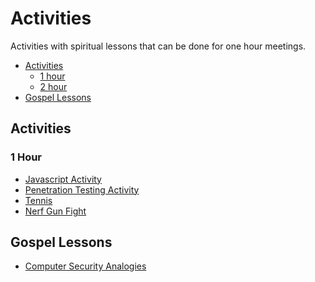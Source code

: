 # Activities
Activities with spiritual lessons that can be done for one hour meetings.

* [Activities](#activities)
	* [1 hour](#1_hour)
	* [2 hour](#2_hour)
* [Gospel Lessons](#gospel_lessons)

<h2 id="activities">Activities</h2>

<h3 id="1_hour">1 Hour</h3>

* [Javascript Activity](javascript_activity.md)
* [Penetration Testing Activity](pentest_activity.md)
* [Tennis](touch_tennis.md)
* [Nerf Gun Fight](nerfgun.md)


<h2 id="gospel_lesson">Gospel Lessons</h2>

* [Computer Security Analogies](/compsec_analogies)




